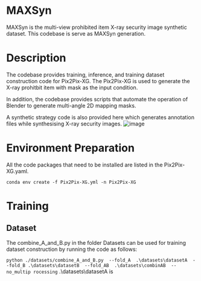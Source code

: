 # MAXSyn
MAXSyn is the multi-view prohibited item X-ray security image synthetic dataset. This codebase is serve as MAXSyn generation.
# Description
The codebase provides training, inference, and training dataset construction code for Pix2Pix-XG. The Pix2Pix-XG is used to generate the X-ray prohitbit item with mask as the input condition. 

In addition, the codebase provides scripts that automate the operation of Blender to generate multi-angle 2D mapping masks.

A synthetic strategy code is also provided here which generates annotation files while synthesising X-ray security images.
![image]()
# Environment Preparation
All the code packages that need to be installed are listed in the Pix2Pix-XG.yaml.

`conda env create -f Pix2Pix-XG.yml -n Pix2Pix-XG`
# Training
## Dataset
The combine_A_and_B.py in the folder Datasets can be used for training dataset construction by running the code as follows:

` python ./datasets/combine_A_and_B.py  --fold_A  .\datasets\datasetA  --fold_B .\datasets\datasetB  --fold_AB  .\datasets\combinAB  --no_multip
rocessing
`
.\datasets\datasetA is 

